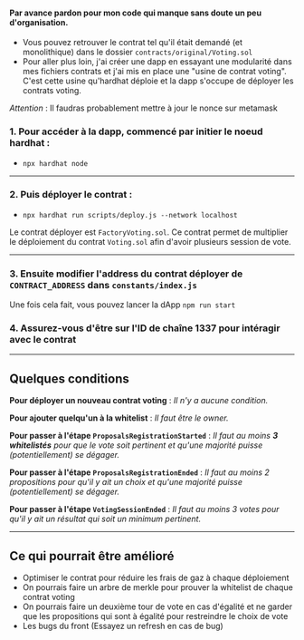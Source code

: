 
#### Par avance pardon pour mon code qui manque sans doute un peu d'organisation.
 - Vous pouvez retrouver le contrat tel qu'il était demandé (et monolithique) dans le dossier `contracts/original/Voting.sol`
 - Pour aller plus loin, j'ai créer une dapp en essayant une modularité dans mes fichiers contrats et j'ai mis en place une "usine de contrat voting". C'est cette usine qu'hardhat déploie et la dapp s'occupe de déployer les contrats voting.


$Attention$ : Il faudras probablement mettre à jour le nonce sur metamask

### 1.  Pour accéder à la dapp, commencé par initier le noeud hardhat :
- `npx hardhat node` 
***

### 2. Puis déployer le contrat :
- `npx hardhat run scripts/deploy.js --network localhost`

Le contrat déployer est `FactoryVoting.sol`. Ce contrat permet de multiplier le déploiement du contrat `Voting.sol` afin d'avoir plusieurs session de vote.
***

### 3. Ensuite modifier l'address du contrat déployer de `CONTRACT_ADDRESS` dans `constants/index.js`

Une fois cela fait, vous pouvez lancer la dApp `npm run start`

### 4. Assurez-vous d'être sur l'ID de chaîne 1337 pour intéragir avec le contrat 

***

## Quelques conditions

**Pour déployer un nouveau contrat voting** : *Il n'y a aucune condition.*

**Pour ajouter quelqu'un à la whitelist** : *Il faut être le owner.*

**Pour passer à l'étape `ProposalsRegistrationStarted`** : *Il faut au moins **3 whitelistés** pour que le vote soit pertinent et qu'une majorité puisse (potentiellement) se dégager.*

**Pour passer à l'étape `ProposalsRegistrationEnded`** : *Il faut au moins 2 propositions pour qu'il y ait un choix et qu'une majorité puisse (potentiellement) se dégager.*

**Pour passer à l'étape `VotingSessionEnded`** : *Il faut au moins 3 votes pour qu'il y ait un résultat qui soit un minimum pertinent.*

***
## Ce qui pourrait être amélioré

- Optimiser le contrat pour réduire les frais de gaz à chaque déploiement
- On pourrais faire un arbre de merkle  pour prouver la whitelist de chaque contrat voting 
- On pourrais faire un deuxième tour de vote en cas d'égalité et ne garder que les propositions qui sont à égalité pour restreindre le choix de vote 
- Les bugs  du front (Essayez un refresh en cas de bug)
